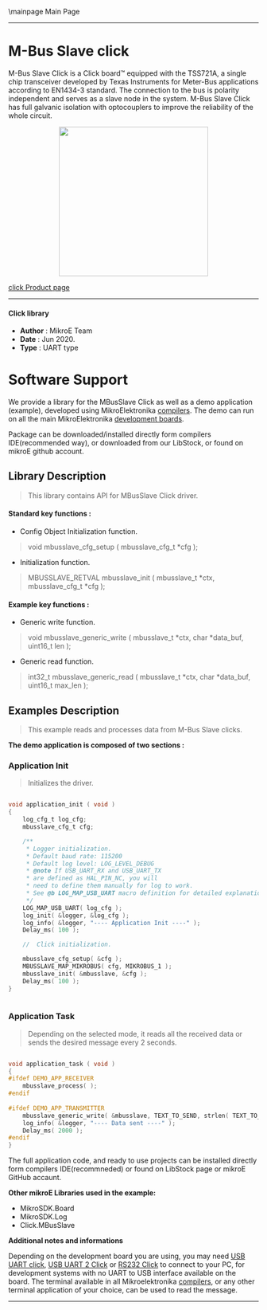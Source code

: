 \mainpage Main Page
 
---
# M-Bus Slave click

M-Bus Slave Click is a Click board™ equipped with the TSS721A, a single chip transceiver developed by Texas Instruments for Meter-Bus applications according to EN1434-3 standard. The connection to the bus is polarity independent and serves as a slave node in the system. M-Bus Slave Click has full galvanic isolation with optocouplers to improve the reliability of the whole circuit.

<p align="center">
  <img src="https://download.mikroe.com/images/click_for_ide/mbusslave_click.png" height=300px>
</p>

[click Product page](https://www.mikroe.com/m-bus-slave-click)

---


#### Click library 

- **Author**        : MikroE Team
- **Date**          : Jun 2020.
- **Type**          : UART type


# Software Support

We provide a library for the MBusSlave Click 
as well as a demo application (example), developed using MikroElektronika 
[compilers](https://shop.mikroe.com/compilers). 
The demo can run on all the main MikroElektronika [development boards](https://shop.mikroe.com/development-boards).

Package can be downloaded/installed directly form compilers IDE(recommended way), or downloaded from our LibStock, or found on mikroE github account. 

## Library Description

> This library contains API for MBusSlave Click driver.

#### Standard key functions :

- Config Object Initialization function.
> void mbusslave_cfg_setup ( mbusslave_cfg_t *cfg ); 
 
- Initialization function.
> MBUSSLAVE_RETVAL mbusslave_init ( mbusslave_t *ctx, mbusslave_cfg_t *cfg );

#### Example key functions :

- Generic write function.
> void mbusslave_generic_write ( mbusslave_t *ctx, char *data_buf, uint16_t len );
 
- Generic read function.
> int32_t mbusslave_generic_read ( mbusslave_t *ctx, char *data_buf, uint16_t max_len );

## Examples Description

> This example reads and processes data from M-Bus Slave clicks.

**The demo application is composed of two sections :**

### Application Init 

> Initializes the driver. 

```c

void application_init ( void )
{
    log_cfg_t log_cfg;
    mbusslave_cfg_t cfg;

    /** 
     * Logger initialization.
     * Default baud rate: 115200
     * Default log level: LOG_LEVEL_DEBUG
     * @note If USB_UART_RX and USB_UART_TX 
     * are defined as HAL_PIN_NC, you will 
     * need to define them manually for log to work. 
     * See @b LOG_MAP_USB_UART macro definition for detailed explanation.
     */
    LOG_MAP_USB_UART( log_cfg );
    log_init( &logger, &log_cfg );
    log_info( &logger, "---- Application Init ----" );
    Delay_ms( 100 );

    //  Click initialization.

    mbusslave_cfg_setup( &cfg );
    MBUSSLAVE_MAP_MIKROBUS( cfg, MIKROBUS_1 );
    mbusslave_init( &mbusslave, &cfg );
    Delay_ms( 100 );
}
  
```

### Application Task

> Depending on the selected mode, it reads all the received data or sends the desired message every 2 seconds.

```c

void application_task ( void )
{
#ifdef DEMO_APP_RECEIVER
    mbusslave_process( );
#endif    
    
#ifdef DEMO_APP_TRANSMITTER
    mbusslave_generic_write( &mbusslave, TEXT_TO_SEND, strlen( TEXT_TO_SEND ) );
    log_info( &logger, "---- Data sent ----" );
    Delay_ms( 2000 );
#endif  
}

```

The full application code, and ready to use projects can be  installed directly form compilers IDE(recommneded) or found on LibStock page or mikroE GitHub accaunt.

**Other mikroE Libraries used in the example:** 

- MikroSDK.Board
- MikroSDK.Log
- Click.MBusSlave

**Additional notes and informations**

Depending on the development board you are using, you may need 
[USB UART click](https://shop.mikroe.com/usb-uart-click), 
[USB UART 2 Click](https://shop.mikroe.com/usb-uart-2-click) or 
[RS232 Click](https://shop.mikroe.com/rs232-click) to connect to your PC, for 
development systems with no UART to USB interface available on the board. The 
terminal available in all Mikroelektronika 
[compilers](https://shop.mikroe.com/compilers), or any other terminal application 
of your choice, can be used to read the message.



---
